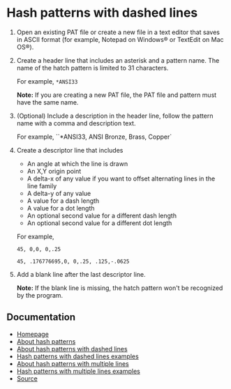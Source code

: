 # Hash patterns with dashed lines
1. Open an existing PAT file or create a new file in a text editor that saves in ASCII format (for example, Notepad on Windows® or TextEdit on Mac OS®).
2. Create a header line that includes an asterisk and a pattern name. The name of the hatch pattern is limited to 31 characters.

	For example, `*ANSI33`
	
	**Note:** If you are creating a new PAT file, the PAT file and pattern must have the same name.
3. (Optional) Include a description in the header line, follow the pattern name with a comma and description text.

	For example, ``*ANSI33, ANSI Bronze, Brass, Copper`
4. Create a descriptor line that includes
	- An angle at which the line is drawn
	- An X,Y origin point
	- A delta-x of any value if you want to offset alternating lines in the line family
	- A delta-y of any value
	- A value for a dash length
	- A value for a dot length
	- An optional second value for a different dash length
	- An optional second value for a different dot length

	For example,

	`45, 0,0, 0,.25`

	`45, .176776695,0, 0,.25, .125,-.0625`
	
5. Add a blank line after the last descriptor line.

    **Note:** If the blank line is missing, the hatch pattern won't be recognized by the program.
## Documentation

- [Homepage](../README.md)
- [About hash patterns](about.md)
- [About hash patterns with dashed lines](dashed-lines-about.md)
- [Hash patterns with dashed lines examples](dashed-lines-examples.md)
- [About hash patterns with multiple lines](multiple-lines-about.md)
- [Hash patterns with multiple lines examples](multiple-lines-examples.md)
- [Source](https://help.autodesk.com/cloudhelp/2019/ENU/AutoCAD-LT/files/GUID-67150A48-FF70-4CC7-8C6E-21DEF6838C82.htm)